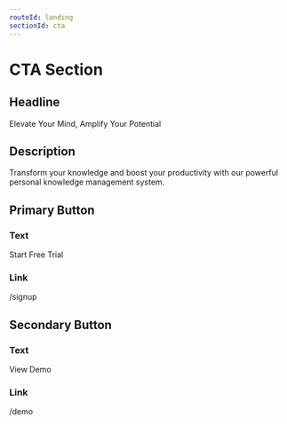 ```yaml
---
routeId: landing
sectionId: cta
---
```

# CTA Section

## Headline
Elevate Your Mind, Amplify Your Potential

## Description
Transform your knowledge and boost your productivity with our powerful personal knowledge management system.

## Primary Button
### Text
Start Free Trial

### Link
/signup

## Secondary Button
### Text
View Demo

### Link
/demo
